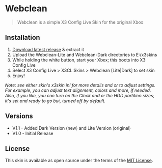 # Webclean

> Webclean is a simple X3 Config Live Skin for the original Xbox

## Installation
1. [Download latest release](https://github.com/Natetronn/webclean/releases) & extract it
2. Upload the Webclean-Lite and Webclean-Dark directories to E:/x3skins
3. While holding the white button, start your Xbox; this boots into X3 Config Live
4. Select X3 Config Live > X3CL Skins > Webclean [Lite|Dark] to set skin
5. Enjoy!

*Note: see either skin's x3skin.ini for more details and or to adjust settings. For example, you can adjust text alignment, colors and more, if needed. Also, if you like, you can turn on the Clock and or the HDD partition sizes; it's set and ready to go but, turned off by default.*

## Versions
- V1.1 - Added Dark Version (new) and Lite Version (original)
- V1.0 - Initial Release

## License

This skin is available as open source under the terms of the [MIT License](http://opensource.org/licenses/MIT).